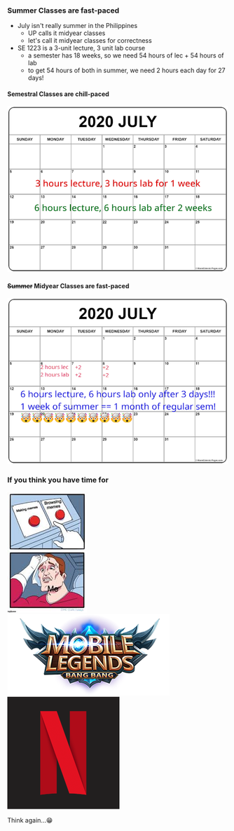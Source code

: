 ### Summer Classes are fast-paced

* July isn't really summer in the Philippines
  - UP calls it midyear classes
  - let's call it midyear classes for correctness
* SE 1223 is a 3-unit lecture, 3 unit lab course
  - a semester has 18 weeks, so we need 54 hours of lec + 54 hours of lab
  - to get 54 hours of both in summer, we need 2 hours each day for 27 days!



#### Semestral Classes are chill-paced
![sem](images/sem.png)



#### ~~Summer~~ Midyear Classes are fast-paced
![summer](images/summer.png)



### If you think you have time for
![memes](images/meme.jpeg) ![ml](images/ml.png) ![netflix](images/netflix.png)

Think again...😁
